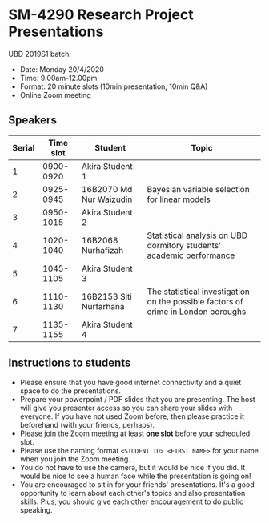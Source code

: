 # SM-4290 Research Project Presentations

UBD 2019S1 batch. 

- Date: Monday 20/4/2020 
- Time: 9.00am-12.00pm
- Format: 20 minute slots (10min presentation, 10min Q&A)
- Online Zoom meeting

## Speakers

| ﻿Serial | Time slot | Student                 | Topic                                                                             |
|--------|-----------|-------------------------|-----------------------------------------------------------------------------------|
| 1      | 0900-0920 | Akira Student 1         |                                                                                   |
| 2      | 0925-0945 | 16B2070 Md Nur Waizudin | Bayesian variable selection for linear models                                     |
| 3      | 0950-1015 | Akira Student 2         |                                                                                   |
| 4      | 1020-1040 | 16B2068 Nurhafizah      | Statistical analysis on UBD dormitory students' academic performance              |
| 5      | 1045-1105 | Akira Student 3         |                                                                                   |
| 6      | 1110-1130 | 16B2153 Siti Nurfarhana | The statistical investigation on the possible factors of crime in London boroughs |
| 7      | 1135-1155 | Akira Student 4         |                                                                                   |

## Instructions to students

- Please ensure that you have good internet connectivity and a quiet space to do the presentations.
- Prepare your powerpoint / PDF slides that you are presenting. The host will give you presenter access so you can share your slides with everyone. If you have not used Zoom before, then please practice it beforehand (with your friends, perhaps).
- Please join the Zoom meeting at least **one slot** before your scheduled slot.
- Please use the naming format `<STUDENT ID> <FIRST NAME>` for your name when you join the Zoom meeting.
- You do not have to use the camera, but it would be nice if you did. It would be nice to see a human face while the presentation is going on!
- You are encouraged to sit in for your friends' presentations. It's a good opportunity to learn about each other's topics and also presentation skills. Plus, you should give each other encouragement to do public speaking.
